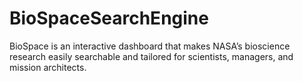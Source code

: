 # BioSpaceSearchEngine
BioSpace is an interactive dashboard that makes NASA’s bioscience research easily searchable and tailored for scientists, managers, and mission architects.
